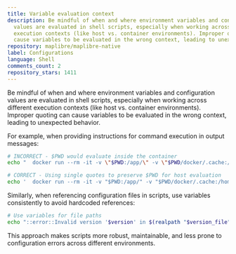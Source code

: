 ```yaml
---
title: Variable evaluation context
description: Be mindful of when and where environment variables and configuration
  values are evaluated in shell scripts, especially when working across different
  execution contexts (like host vs. container environments). Improper quoting can
  cause variables to be evaluated in the wrong context, leading to unexpected behavior.
repository: maplibre/maplibre-native
label: Configurations
language: Shell
comments_count: 2
repository_stars: 1411
---
```


Be mindful of when and where environment variables and configuration values are evaluated in shell scripts, especially when working across different execution contexts (like host vs. container environments). Improper quoting can cause variables to be evaluated in the wrong context, leading to unexpected behavior.

For example, when providing instructions for command execution in output messages:

```bash
# INCORRECT - $PWD would evaluate inside the container
echo "  docker run --rm -it -v \"$PWD:/app/\" -v \"$PWD/docker/.cache:/home/$USERNAME/.cache\" maplibre-native-image"

# CORRECT - Using single quotes to preserve $PWD for host evaluation
echo '  docker run --rm -it -v "$PWD:/app/" -v "$PWD/docker/.cache:/home/'"$USERNAME"'/.cache" maplibre-native-image'
```

Similarly, when referencing configuration files in scripts, use variables consistently to avoid hardcoded references:

```bash
# Use variables for file paths
echo "::error::Invalid version '$version' in $(realpath "$version_file")"
```

This approach makes scripts more robust, maintainable, and less prone to configuration errors across different environments.